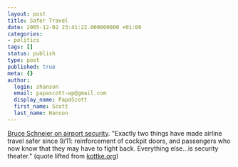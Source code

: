 ```yaml
---
layout: post
title: Safer Travel
date: 2005-12-02 23:41:22.000000000 +01:00
categories:
- politics
tags: []
status: publish
type: post
published: true
meta: {}
author:
  login: shanson
  email: papascott-wp@gmail.com
  display_name: PapaScott
  first_name: Scott
  last_name: Hanson
---
```

<p><a href="http://www.wired.com/news/privacy/0,1848,69712,00.html">Bruce Schneier on airport security</a>. "Exactly two things have made airline travel safer since 9/11: reinforcement of cockpit doors, and passengers who now know that they may have to fight back. Everything else...is security theater." (quote lifted from <a href="http://www.kottke.org/remainder/05/12/9941.html">kottke.org</a>)</p>
